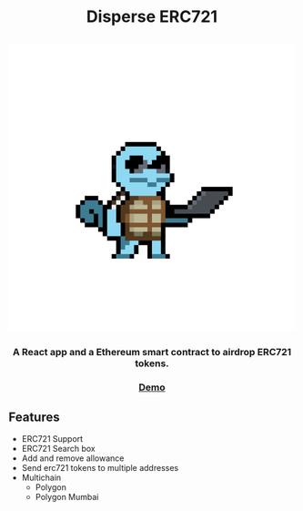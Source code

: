 <h1 align="center"> Disperse ERC721</h1>


<h2 align="center">
    <img alt="squirtle" src="https://raw.githubusercontent.com/ismaventuras/Disperse721/master/client/public/ishy-laptop.gif"/>
</h2>

<h3 align="center">
  A React app and a Ethereum smart contract to airdrop ERC721 tokens.
</h3>
<h3 align="center">
    <a href="https://ismaventuras.github.io/Disperse721/" target="_blank">Demo</a>
</h3>

## Features

- ERC721 Support
- ERC721 Search box
- Add and remove allowance
- Send erc721 tokens to multiple addresses
- Multichain
  - Polygon
  - Polygon Mumbai